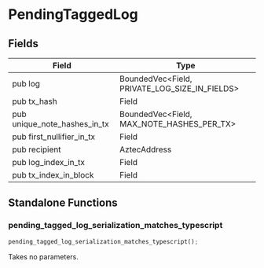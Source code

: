 # PendingTaggedLog

## Fields
| Field | Type |
| --- | --- |
| pub log | BoundedVec&lt;Field, PRIVATE_LOG_SIZE_IN_FIELDS&gt; |
| pub tx_hash | Field |
| pub unique_note_hashes_in_tx | BoundedVec&lt;Field, MAX_NOTE_HASHES_PER_TX&gt; |
| pub first_nullifier_in_tx | Field |
| pub recipient | AztecAddress |
| pub log_index_in_tx | Field |
| pub tx_index_in_block | Field |

## Standalone Functions

### pending_tagged_log_serialization_matches_typescript

```rust
pending_tagged_log_serialization_matches_typescript();
```

Takes no parameters.


